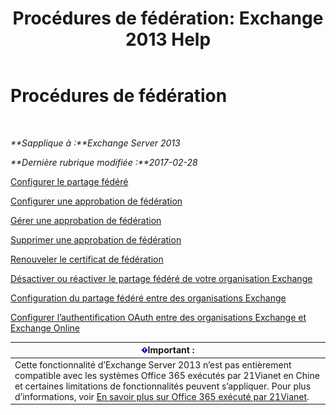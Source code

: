 ﻿---
title: 'Procédures de fédération: Exchange 2013 Help'
TOCTitle: Procédures de fédération
ms:assetid: 124d7253-095c-428e-b8f7-f43a9a2d0150
ms:mtpsurl: https://technet.microsoft.com/fr-fr/library/JJ676768(v=EXCHG.150)
ms:contentKeyID: 50477535
ms.date: 05/23/2018
mtps_version: v=EXCHG.150
ms.translationtype: MT
---

# Procédures de fédération

 

_**Sapplique à :**Exchange Server 2013_

_**Dernière rubrique modifiée :**2017-02-28_

[Configurer le partage fédéré](configure-federated-sharing-exchange-2013-help.md)

[Configurer une approbation de fédération](configure-a-federation-trust-exchange-2013-help.md)

[Gérer une approbation de fédération](manage-a-federation-trust-exchange-2013-help.md)

[Supprimer une approbation de fédération](remove-a-federation-trust-exchange-2013-help.md)

[Renouveler le certificat de fédération](renew-the-federation-certificate-exchange-2013-help.md)

[Désactiver ou réactiver le partage fédéré de votre organisation Exchange](disable-or-re-enable-federated-sharing-for-your-exchange-organization-exchange-2013-help.md)

[Configuration du partage fédéré entre des organisations Exchange](configuring-federated-sharing-between-exchange-organizations-exchange-2013-help.md)

[Configurer l’authentification OAuth entre des organisations Exchange et Exchange Online](configure-oauth-authentication-between-exchange-and-exchange-online-organizations-exchange-2013-help.md)

<table>
<thead>
<tr class="header">
<th><img src="images/JJ159813.important(EXCHG.150).gif" title="Important" alt="Important" />Important :</th>
</tr>
</thead>
<tbody>
<tr class="odd">
<td>Cette fonctionnalité d’Exchange Server 2013 n’est pas entièrement compatible avec les systèmes Office 365 exécutés par 21Vianet en Chine et certaines limitations de fonctionnalités peuvent s’appliquer. Pour plus d’informations, voir <a href="https://go.microsoft.com/fwlink/?linkid=313640">En savoir plus sur Office 365 exécuté par 21Vianet</a>.</td>
</tr>
</tbody>
</table>

